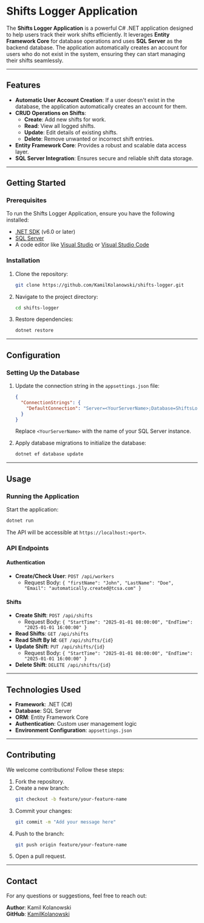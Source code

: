 # Shifts Logger Application

The **Shifts Logger Application** is a powerful C# .NET application designed to help users track their work shifts efficiently. It leverages **Entity Framework Core** for database operations and uses **SQL Server** as the backend database. The application automatically creates an account for users who do not exist in the system, ensuring they can start managing their shifts seamlessly.

---

## Features

- **Automatic User Account Creation**: If a user doesn't exist in the database, the application automatically creates an account for them.
- **CRUD Operations on Shifts**:
    - **Create**: Add new shifts for work.
    - **Read**: View all logged shifts.
    - **Update**: Edit details of existing shifts.
    - **Delete**: Remove unwanted or incorrect shift entries.
- **Entity Framework Core**: Provides a robust and scalable data access layer.
- **SQL Server Integration**: Ensures secure and reliable shift data storage.

---

## Getting Started

### Prerequisites

To run the Shifts Logger Application, ensure you have the following installed:

- [.NET SDK](https://dotnet.microsoft.com/download) (v6.0 or later)
- [SQL Server](https://www.microsoft.com/en-us/sql-server/sql-server-downloads)
- A code editor like [Visual Studio](https://visualstudio.microsoft.com/) or [Visual Studio Code](https://code.visualstudio.com/)

### Installation

1. Clone the repository:
   ```bash
   git clone https://github.com/KamilKolanowski/shifts-logger.git
   ```
2. Navigate to the project directory:
   ```bash
   cd shifts-logger
   ```
3. Restore dependencies:
   ```bash
   dotnet restore
   ```

---

## Configuration

### Setting Up the Database

1. Update the connection string in the `appsettings.json` file:
   ```json
   {
     "ConnectionStrings": {
       "DefaultConnection": "Server=<YourServerName>;Database=ShiftsLoggerDb;Trusted_Connection=True;MultipleActiveResultSets=true"
     }
   }
   ```
   Replace `<YourServerName>` with the name of your SQL Server instance.

2. Apply database migrations to initialize the database:
   ```bash
   dotnet ef database update
   ```

---

## Usage

### Running the Application

Start the application:
```bash
dotnet run
```
The API will be accessible at `https://localhost:<port>`.

### API Endpoints

#### Authentication
- **Create/Check User**: `POST /api/workers`
    - Request Body: `{ "firstName": "John", "LastName": "Doe", "Email": "automatically.created@tcsa.com" }`

#### Shifts
- **Create Shift**: `POST /api/shifts`
    - Request Body: `{ "StartTime": "2025-01-01 08:00:00", "EndTime": "2025-01-01 16:00:00" }`
- **Read Shifts**: `GET /api/shifts`
- **Read Shift By Id**: `GET /api/shifts/{id}`
- **Update Shift**: `PUT /api/shifts/{id}`
    - Request Body: `{ "StartTime": "2025-01-01 08:00:00", "EndTime": "2025-01-01 16:00:00" }`
- **Delete Shift**: `DELETE /api/shifts/{id}`

---

## Technologies Used

- **Framework**: .NET (C#)
- **Database**: SQL Server
- **ORM**: Entity Framework Core
- **Authentication**: Custom user management logic
- **Environment Configuration**: `appsettings.json`

---

## Contributing

We welcome contributions! Follow these steps:

1. Fork the repository.
2. Create a new branch:
   ```bash
   git checkout -b feature/your-feature-name
   ```
3. Commit your changes:
   ```bash
   git commit -m "Add your message here"
   ```
4. Push to the branch:
   ```bash
   git push origin feature/your-feature-name
   ```
5. Open a pull request.

---
## Contact

For any questions or suggestions, feel free to reach out:

**Author**: Kamil Kolanowski  
**GitHub**: [KamilKolanowski](https://github.com/KamilKolanowski)
